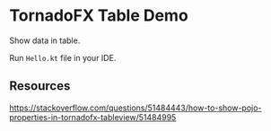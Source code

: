 TornadoFX Table Demo
====================

Show data in table.

Run `Hello.kt` file in your IDE.

Resources
---------

<https://stackoverflow.com/questions/51484443/how-to-show-pojo-properties-in-tornadofx-tableview/51484995>